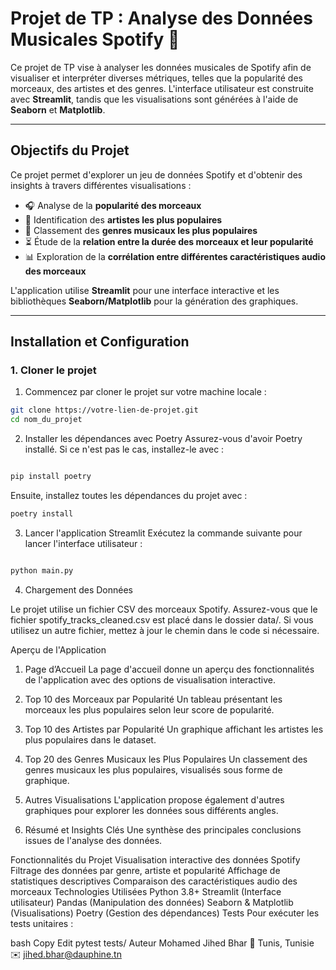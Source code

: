 # **Projet de TP : Analyse des Données Musicales Spotify** 🎵

Ce projet de TP vise à analyser les données musicales de Spotify afin de visualiser et interpréter diverses métriques, telles que la popularité des morceaux, des artistes et des genres. L'interface utilisateur est construite avec **Streamlit**, tandis que les visualisations sont générées à l'aide de **Seaborn** et **Matplotlib**.

---

## **Objectifs du Projet**

Ce projet permet d'explorer un jeu de données Spotify et d'obtenir des insights à travers différentes visualisations :

- 🎧 Analyse de la **popularité des morceaux**
- 🎤 Identification des **artistes les plus populaires**
- 🎵 Classement des **genres musicaux les plus populaires**
- ⏳ Étude de la **relation entre la durée des morceaux et leur popularité**
- 📊 Exploration de la **corrélation entre différentes caractéristiques audio des morceaux**

L'application utilise **Streamlit** pour une interface interactive et les bibliothèques **Seaborn/Matplotlib** pour la génération des graphiques.

---

## **Installation et Configuration**

### **1. Cloner le projet**

1. Commencez par cloner le projet sur votre machine locale :

```bash
git clone https://votre-lien-de-projet.git
cd nom_du_projet
```


2. Installer les dépendances avec Poetry
Assurez-vous d'avoir Poetry installé. Si ce n'est pas le cas, installez-le avec :

``` bash

pip install poetry
```
Ensuite, installez toutes les dépendances du projet avec :

``` bash
poetry install
```

3. Lancer l'application Streamlit
Exécutez la commande suivante pour lancer l'interface utilisateur :

```bash

python main.py
```
4. Chargement des Données

Le projet utilise un fichier CSV des morceaux Spotify. Assurez-vous que le fichier spotify_tracks_cleaned.csv est placé dans le dossier data/.
Si vous utilisez un autre fichier, mettez à jour le chemin dans le code si nécessaire.


Aperçu de l'Application
1. Page d’Accueil
La page d'accueil donne un aperçu des fonctionnalités de l'application avec des options de visualisation interactive.




2. Top 10 des Morceaux par Popularité
Un tableau présentant les morceaux les plus populaires selon leur score de popularité.



3. Top 10 des Artistes par Popularité
Un graphique affichant les artistes les plus populaires dans le dataset.



4. Top 20 des Genres Musicaux les Plus Populaires
Un classement des genres musicaux les plus populaires, visualisés sous forme de graphique.



5. Autres Visualisations
L'application propose également d'autres graphiques pour explorer les données sous différents angles.



6. Résumé et Insights Clés
Une synthèse des principales conclusions issues de l'analyse des données.



Fonctionnalités du Projet
Visualisation interactive des données Spotify
Filtrage des données par genre, artiste et popularité
Affichage de statistiques descriptives
Comparaison des caractéristiques audio des morceaux
Technologies Utilisées
Python 3.8+
Streamlit (Interface utilisateur)
Pandas (Manipulation des données)
Seaborn & Matplotlib (Visualisations)
Poetry (Gestion des dépendances)
Tests
Pour exécuter les tests unitaires :

bash
Copy
Edit
pytest tests/
Auteur
Mohamed Jihed Bhar
📍 Tunis, Tunisie
✉️ jihed.bhar@dauphine.tn
